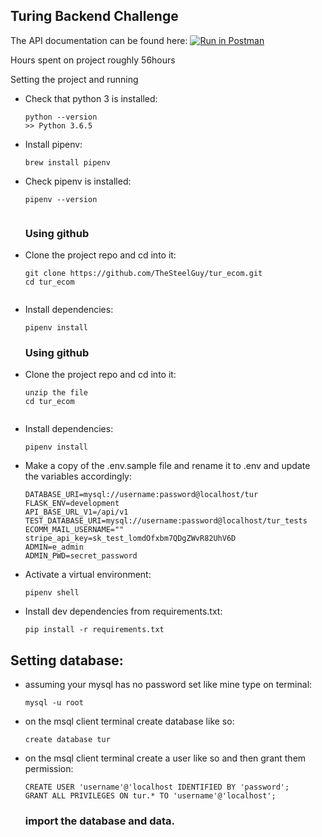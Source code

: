 ## Turing Backend Challenge


The API documentation can be found here: [![Run in Postman](https://run.pstmn.io/button.svg)](https://www.getpostman.com/collections/77da43d136770767f52c)

Hours spent on project roughly 56hours

Setting the project and running

-   Check that python 3 is installed:

    ```
    python --version
    >> Python 3.6.5
    ```

-   Install pipenv:

    ```
    brew install pipenv
    ```

-   Check pipenv is installed:
    ```
    pipenv --version
  
    ```
    
    ### Using github
-   Clone the project repo and cd into it:

    ```
    git clone https://github.com/TheSteelGuy/tur_ecom.git
    cd tur_ecom
  
    ```
    
-   Install dependencies:

    ```
    pipenv install
    ```
    
        
    ### Using github
-   Clone the project repo and cd into it:

    ```
    unzip the file
    cd tur_ecom
  
    ```
    
-   Install dependencies:

    ```
    pipenv install
    ```

-   Make a copy of the .env.sample file  and rename it to .env and update the variables accordingly:

    ```
    DATABASE_URI=mysql://username:password@localhost/tur
    FLASK_ENV=development
    API_BASE_URL_V1=/api/v1
    TEST_DATABASE_URI=mysql://username:password@localhost/tur_tests
    ECOMM_MAIL_USERNAME=""
    stripe_api_key=sk_test_lomdOfxbm7QDgZWvR82UhV6D
    ADMIN=e_admin
    ADMIN_PWD=secret_password
    ```

-   Activate a virtual environment:

    ```
    pipenv shell
    ```
    
-   Install dev dependencies from requirements.txt:

    ```
    pip install -r requirements.txt
    ```
 
 ## Setting database:
 
  - assuming your mysql has no password set like mine type on terminal:
    ```
    mysql -u root
    ```
    
 - on the msql client terminal create database like so:
    ```
    create database tur
    ```
    
  - on the msql client terminal create a user like so and then grant them permission:
    ```
    CREATE USER 'username'@'localhost IDENTIFIED BY 'password';
    GRANT ALL PRIVILEGES ON tur.* TO 'username'@'localhost';
    ```
    ### import the database and data.
    
